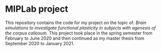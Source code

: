 # MIPLab project
This repository contains the code for my project on the topic of: *Brain simulations to investigate functional plasticity in subjects with agenesis of the corpus callosum.*
This project took place in the spring semester from February to June 2020 and then continued as my master thesis from September 2020 to January 2021.
